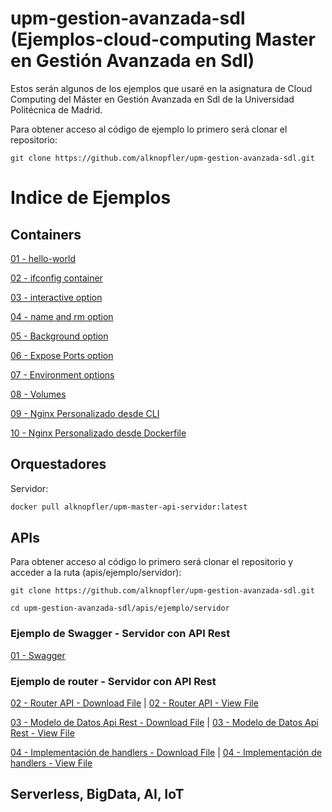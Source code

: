 # upm-gestion-avanzada-sdl (Ejemplos-cloud-computing Master en Gestión Avanzada en SdI)

Estos serán algunos de los ejemplos que usaré en la asignatura de Cloud Computing del Máster en Gestión Avanzada en Sdl de la Universidad Politécnica de Madrid.

Para obtener acceso al código de ejemplo lo primero será clonar el repositorio:

```shell
git clone https://github.com/alknopfler/upm-gestion-avanzada-sdl.git
```

# Indice de Ejemplos

## Containers

[01 - hello-world](Containers/01-hello-world.md)

[02 - ifconfig container](Containers/02-ifconfig-container.md)

[03 - interactive option](Containers/03-interactive-option.md)

[04 - name and rm option](Containers/04-name-and-rm.md)

[05 - Background option](Containers/05-background.md)

[06 - Expose Ports option](Containers/06-expose-ports.md)

[07 - Environment options](Containers/07-environment.md)

[08 - Volumes](Containers/08-volumes.md)

[09 - Nginx Personalizado desde CLI](Containers/09-nginx-personalizado-cli.md)

[10 - Nginx Personalizado desde Dockerfile](Containers/10-nginx-dockerfile-comparation.md)



## Orquestadores

Servidor:
```bash
docker pull alknopfler/upm-master-api-servidor:latest
```



## APIs 

Para obtener acceso al código lo primero será clonar el repositorio y acceder a la ruta (apis/ejemplo/servidor):

```shell
git clone https://github.com/alknopfler/upm-gestion-avanzada-sdl.git

cd upm-gestion-avanzada-sdl/apis/ejemplo/servidor
```

### Ejemplo de Swagger - Servidor con API Rest 

[01 - Swagger](apis/ejemplo/servidor/swaggerui/index.html)

### Ejemplo de router - Servidor con API Rest 

[02 - Router API - Download File](apis/ejemplo/servidor/main.go)   |   [02 - Router API - View File](https://github.com/alknopfler/upm-gestion-avanzada-sdl/blob/main/apis/ejemplo/servidor/main.go)


[03 - Modelo de Datos Api Rest - Download File](apis/ejemplo/servidor/data_model.go)   |   [03 - Modelo de Datos Api Rest - View File](https://github.com/alknopfler/upm-gestion-avanzada-sdl/blob/main/apis/ejemplo/servidor/data_model.go)

[04 - Implementación de handlers - Download File](apis/ejemplo/servidor/api.go)   |   [04 - Implementación de handlers - View File](https://github.com/alknopfler/upm-gestion-avanzada-sdl/blob/main/apis/ejemplo/servidor/api.go)


## Serverless, BigData, AI, IoT


